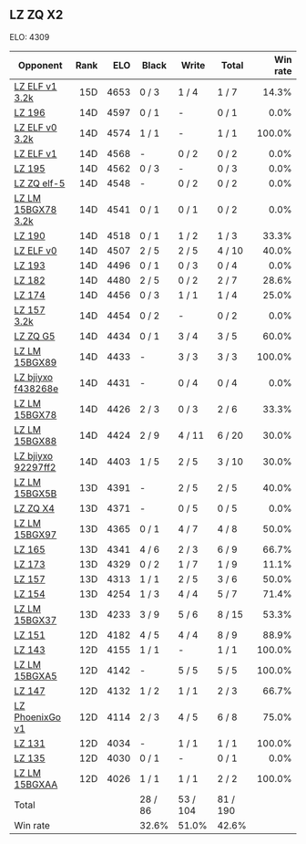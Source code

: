 ## LZ ZQ X2 ##

ELO: 4309

Opponent | Rank | ELO | Black | Write | Total | Win rate
---------|-----:|----:|-------|-------|-------|-------:
[LZ ELF v1 3.2k](LZ%20ELF%20v1%203.2k.md) | 15D | 4653 | 0 / 3 | 1 / 4 | 1 / 7 | 14.3%
[LZ 196](LZ%20196.md) | 14D | 4597 | 0 / 1 | - | 0 / 1 | 0.0%
[LZ ELF v0 3.2k](LZ%20ELF%20v0%203.2k.md) | 14D | 4574 | 1 / 1 | - | 1 / 1 | 100.0%
[LZ ELF v1](LZ%20ELF%20v1.md) | 14D | 4568 | - | 0 / 2 | 0 / 2 | 0.0%
[LZ 195](LZ%20195.md) | 14D | 4562 | 0 / 3 | - | 0 / 3 | 0.0%
[LZ ZQ elf-5](LZ%20ZQ%20elf-5.md) | 14D | 4548 | - | 0 / 2 | 0 / 2 | 0.0%
[LZ LM 15BGX78 3.2k](LZ%20LM%2015BGX78%203.2k.md) | 14D | 4541 | 0 / 1 | 0 / 1 | 0 / 2 | 0.0%
[LZ 190](LZ%20190.md) | 14D | 4518 | 0 / 1 | 1 / 2 | 1 / 3 | 33.3%
[LZ ELF v0](LZ%20ELF%20v0.md) | 14D | 4507 | 2 / 5 | 2 / 5 | 4 / 10 | 40.0%
[LZ 193](LZ%20193.md) | 14D | 4496 | 0 / 1 | 0 / 3 | 0 / 4 | 0.0%
[LZ 182](LZ%20182.md) | 14D | 4480 | 2 / 5 | 0 / 2 | 2 / 7 | 28.6%
[LZ 174](LZ%20174.md) | 14D | 4456 | 0 / 3 | 1 / 1 | 1 / 4 | 25.0%
[LZ 157 3.2k](LZ%20157%203.2k.md) | 14D | 4454 | 0 / 2 | - | 0 / 2 | 0.0%
[LZ ZQ G5](LZ%20ZQ%20G5.md) | 14D | 4434 | 0 / 1 | 3 / 4 | 3 / 5 | 60.0%
[LZ LM 15BGX89](LZ%20LM%2015BGX89.md) | 14D | 4433 | - | 3 / 3 | 3 / 3 | 100.0%
[LZ bjiyxo f438268e](LZ%20bjiyxo%20f438268e.md) | 14D | 4431 | - | 0 / 4 | 0 / 4 | 0.0%
[LZ LM 15BGX78](LZ%20LM%2015BGX78.md) | 14D | 4426 | 2 / 3 | 0 / 3 | 2 / 6 | 33.3%
[LZ LM 15BGX88](LZ%20LM%2015BGX88.md) | 14D | 4424 | 2 / 9 | 4 / 11 | 6 / 20 | 30.0%
[LZ bjiyxo 92297ff2](LZ%20bjiyxo%2092297ff2.md) | 14D | 4403 | 1 / 5 | 2 / 5 | 3 / 10 | 30.0%
[LZ LM 15BGX5B](LZ%20LM%2015BGX5B.md) | 13D | 4391 | - | 2 / 5 | 2 / 5 | 40.0%
[LZ ZQ X4](LZ%20ZQ%20X4.md) | 13D | 4371 | - | 0 / 5 | 0 / 5 | 0.0%
[LZ LM 15BGX97](LZ%20LM%2015BGX97.md) | 13D | 4365 | 0 / 1 | 4 / 7 | 4 / 8 | 50.0%
[LZ 165](LZ%20165.md) | 13D | 4341 | 4 / 6 | 2 / 3 | 6 / 9 | 66.7%
[LZ 173](LZ%20173.md) | 13D | 4329 | 0 / 2 | 1 / 7 | 1 / 9 | 11.1%
[LZ 157](LZ%20157.md) | 13D | 4313 | 1 / 1 | 2 / 5 | 3 / 6 | 50.0%
[LZ 154](LZ%20154.md) | 13D | 4254 | 1 / 3 | 4 / 4 | 5 / 7 | 71.4%
[LZ LM 15BGX37](LZ%20LM%2015BGX37.md) | 13D | 4233 | 3 / 9 | 5 / 6 | 8 / 15 | 53.3%
[LZ 151](LZ%20151.md) | 12D | 4182 | 4 / 5 | 4 / 4 | 8 / 9 | 88.9%
[LZ 143](LZ%20143.md) | 12D | 4155 | 1 / 1 | - | 1 / 1 | 100.0%
[LZ LM 15BGXA5](LZ%20LM%2015BGXA5.md) | 12D | 4142 | - | 5 / 5 | 5 / 5 | 100.0%
[LZ 147](LZ%20147.md) | 12D | 4132 | 1 / 2 | 1 / 1 | 2 / 3 | 66.7%
[LZ PhoenixGo v1](LZ%20PhoenixGo%20v1.md) | 12D | 4114 | 2 / 3 | 4 / 5 | 6 / 8 | 75.0%
[LZ 131](LZ%20131.md) | 12D | 4034 | - | 1 / 1 | 1 / 1 | 100.0%
[LZ 135](LZ%20135.md) | 12D | 4030 | 0 / 1 | - | 0 / 1 | 0.0%
[LZ LM 15BGXAA](LZ%20LM%2015BGXAA.md) | 12D | 4026 | 1 / 1 | 1 / 1 | 2 / 2 | 100.0%
Total | | | 28 / 86 | 53 / 104 | 81 / 190 | 
Win rate| | | 32.6% | 51.0% | 42.6% | 
